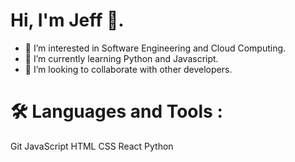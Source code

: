 # Hi, I'm Jeff 👋.
- 👀 I’m interested in Software Engineering and Cloud Computing.
- 🌱 I’m currently learning Python and Javascript.
- 💞️ I’m looking to collaborate with other developers.

# 🛠️ Languages and Tools :

Git JavaScript  HTML  CSS  React Python

<!---
JeffKirui/JeffKirui is a ✨ special ✨ repository because its `README.md` (this file) appears on your GitHub profile.
You can click the Preview link to take a look at your changes.
--->
